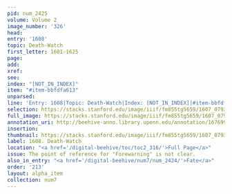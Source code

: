 ```yaml
---
pid: num_2425
volume: Volume 2
image_number: '326'
head:
entry: '1608'
topic: Death-Watch
first_letter: 1601-1625
page:
add:
xref:
see:
index: "[NOT_IN_INDEX]"
item: "#item-bbfdfa613"
unparsed:
line: 'Entry: 1608|Topic: Death-Watch|Index: [NOT_IN_INDEX]|#item-bbfdfa613'
selection: https://stacks.stanford.edu/image/iiif/fm855tg5659/1607_0793/840,2631,2833,306/full/0/default.jpg
full_image: https://stacks.stanford.edu/image/iiif/fm855tg5659/1607_0793/full/full/0/default.jpg
annotation_uri: http://beehive-anno.library.upenn.edu/annotation/1676999885062
insertion:
thumbnail: https://stacks.stanford.edu/image/iiif/fm855tg5659/1607_0793/840,2631,600,180/250,/0/default.jpg
label: 1608. Death-Watch
location: "<a href='/digital-beehive/toc/toc2_316/'>Full Page</a>"
issue: The point of reference for "Forewarning" is not clear.
also_in_entry: "<a href='/digital-beehive/num7/num_2424/'>Fate</a>"
order: '213'
layout: alpha_item
collection: num7
---
```

